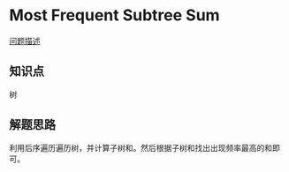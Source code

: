 # Most Frequent Subtree Sum

[问题描述](https://leetcode.com/problems/most-frequent-subtree-sum/)

## 知识点

树

## 解题思路

利用后序遍历遍历树，并计算子树和。然后根据子树和找出出现频率最高的和即可。
